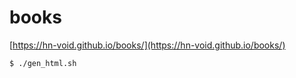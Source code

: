 # books

[https://hn-void.github.io/books/](https://hn-void.github.io/books/)

```zsh
$ ./gen_html.sh
```
